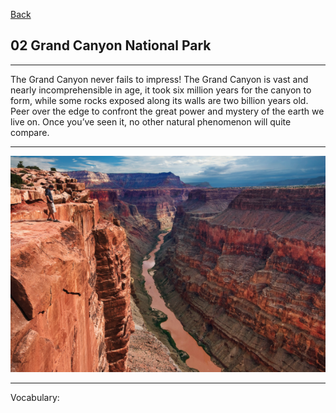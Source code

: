 [Back](../README.md)

## 02 Grand Canyon National Park

<hr>
The Grand Canyon never fails to impress!
The Grand Canyon is vast and nearly incomprehensible in age,
it took six million years for the canyon to form, while some rocks exposed along its walls are two billion years old. 
Peer over the edge to confront the great power and mystery of the earth we live on. 
Once you’ve seen it, no other natural phenomenon will quite compare.


<hr>

![Grand Canyon National Park](https://github.com/Elliot518/mcp-oss-repo/blob/main/america/GCNP.png?raw=true)

<hr>

Vocabulary:


